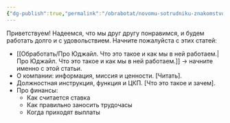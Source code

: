 ```yaml
---
{"dg-publish":true,"permalink":"/obrabotat/novomu-sotrudniku-znakomstvo/"}
---
```



Приветствуем!
Надеемся, что мы друг другу понравимся, и будем работать долго и с удовольствием.
Начните пожалуйста с этих статей:

- [[Обработать/Про Юджайл. Что это такое и как мы в ней работаем.\|Про Юджайл. Что это такое и как мы в ней работаем.]] → начните именно с этой статьи.
- О компании: информация, миссия и ценности. [Читать].
- Должностная инструкция, функция и ЦКП. [Что это такое и зачем].  
- Про финансы:
	- Как считается ставка
	- Как правильно заносить трудочасы
	- Когда приходят выплаты

